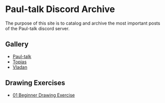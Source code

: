 # Paul-talk Discord Archive
The purpose of this site is to catalog and archive the most important posts of the Paul-talk discord server.

## Gallery
* [Paul-talk](https://drive.google.com/drive/folders/1w1x_44ukSvgYyMuDaVicCrjo03WmpoUg?usp=sharing)
* [Topias](https://drive.google.com/drive/folders/1w1x_44ukSvgYyMuDaVicCrjo03WmpoUg?usp=sharing)
* [Vladan](https://drive.google.com/drive/folders/1w1x_44ukSvgYyMuDaVicCrjo03WmpoUg?usp=sharing)

## Drawing Exercises
* [01 Beginner Drawing Exercise](https://drive.google.com/drive/folders/1uG9-jfNT7KjP7uyAQZCWCKWDiskgoTi_?usp=sharing)
